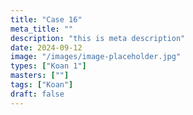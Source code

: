```yaml
---
title: "Case 16"
meta_title: ""
description: "this is meta description"
date: 2024-09-12
image: "/images/image-placeholder.jpg"
types: ["Koan 1"]
masters: [""]
tags: ["Koan"]
draft: false
---
```


